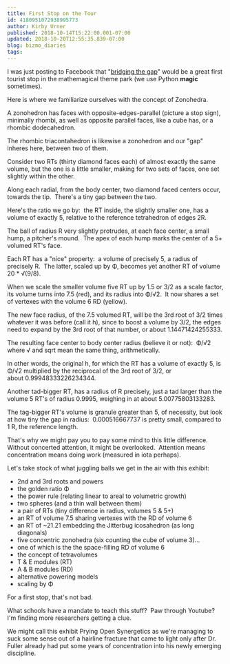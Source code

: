 ```yaml
---
title: First Stop on the Tour
id: 4180951072938995773
author: Kirby Urner
published: 2018-10-14T15:22:00.001-07:00
updated: 2018-10-20T12:55:35.839-07:00
blog: bizmo_diaries
tags: 
---
```


[](https://www.flickr.com/photos/kirbyurner/31449869888/in/dateposted-public/)

I was just posting to Facebook that "[bridging the gap](https://mybizmo.blogspot.com/2018/10/bridging-gap.html)" would be a great first tourist stop in the mathemagical theme park (we use Python __magic__ sometimes).

Here is where we familiarize ourselves with the concept of Zonohedra.

A zonohedron has faces with opposite-edges-parallel (picture a stop sign), minimally rhombi, as well as opposite parallel faces, like a cube has, or a rhombic dodecahedron.

The rhombic triacontahedron is likewise a zonohedron and our "gap" inheres here, between two of them.

Consider two RTs (thirty diamond faces each) of almost exactly the same volume, but the one is a little smaller, making for two sets of faces, one set slightly within the other.

Along each radial, from the body center, two diamond faced centers occur, towards the tip.  There's a tiny gap between the two.

Here's the ratio we go by:  the RT inside, the slightly smaller one, has a volume of exactly 5, relative to the reference tetrahedron of edges 2R.

The ball of radius R very slightly protrudes, at each face center, a small hump, a pitcher's mound.  The apex of each hump marks the center of a 5+ volumed RT's face.

Each RT has a "nice" property:  a volume of precisely 5, a radius of precisely R.  The latter, scaled up by Φ, becomes yet another RT of volume 20 * √(9/8).

When we scale the smaller volume five RT up by 1.5 or 3/2 as a scale factor, its volume turns into 7.5 (red), and its radius into Φ/√2.  It now shares a set of vertexes with the volume 6 RD (yellow).

[](https://www.flickr.com/photos/kirbyurner/4178618830/in/photolist-27mJSE2-9AU59Y-97TTvV-8dyvmP-8batBx-8awATh-7YZyV3-7nfvNf-7jzVRo-7jzVSm-5STUzp-5DsYfo-5zTRpB-Joybi-JoybP-6BkWWK)

The new face radius, of the 7.5 volumed RT, will be the 3rd root of 3/2 times whatever it was before (call it h), since to boost a volume by 3/2, the edges need to expand by the 3rd root of that number, or about 1.14471424255333.

The resulting face center to body center radius (believe it or not):  Φ/√2 where √ and sqrt mean the same thing, arithmetically.

In other words, the original h, for which the RT has a volume of exactly 5, is Φ/√2 multiplied by the reciprocal of the 3rd root of 3/2, or about 0.99948333226234344.

Another tad-bigger RT, has a radius of R precisely, just a tad larger than the volume 5 RT's of radius 0.9995, weighing in at about 5.00775803133283.

The tag-bigger RT's volume is granule greater than 5, of necessity, but look at how tiny the gap in radius:  0.000516667737 is pretty small, compared to 1 R, the reference length.

That's why we might pay you to pay some mind to this little difference.  Without concerted attention, it might be overlooked.  Attention means concentration means doing work (measured in iota perhaps).

Let's take stock of what juggling balls we get in the air with this exhibit:

- 2nd and 3rd roots and powers
- the golden ratio Φ
- the power rule (relating linear to areal to volumetric growth)
- two spheres (and a thin wall between them)
- a pair of RTs (tiny difference in radius, volumes 5 & 5+)
- an RT of volume 7.5 sharing vertexes with the RD of volume 6
- an RT of ~21.21 embedding the Jitterbug icosahedron (as long diagonals)
- five concentric zonohedra (six counting the cube of volume 3)...
- one of which is the the space-filling RD of volume 6
- the concept of tetravolumes
- T & E modules (RT)
- A & B modules (RD)
- alternative powering models
- scaling by Φ

For a first stop, that's not bad.

What schools have a mandate to teach this stuff?  Paw through Youtube?  I'm finding more researchers getting a clue.

We might call this exhibit Prying Open Synergetics as we're managing to suck some sense out of a hairline fracture that came to light only after Dr. Fuller already had put some years of concentration into his newly emerging discipline.